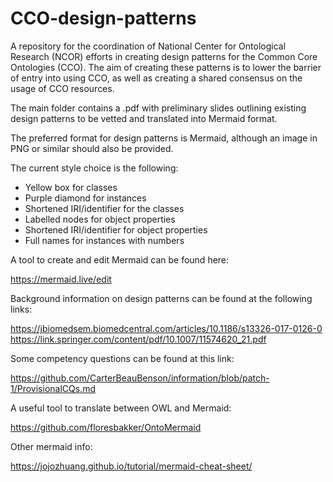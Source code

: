 # CCO-design-patterns

A repository for the coordination of National Center for Ontological Research (NCOR) efforts in creating design patterns for the Common Core Ontologies (CCO). 
The aim of creating these patterns is to lower the barrier of entry into using CCO, as well as creating a shared consensus on the usage of CCO resources.

The main folder contains a .pdf with preliminary slides outlining existing design patterns to be vetted and translated into Mermaid format. 

The preferred format for design patterns is Mermaid, although an image in PNG or similar should also be provided.

The current style choice is the following:

- Yellow box for classes
- Purple diamond for instances
- Shortened IRI/identifier for the classes
- Labelled nodes for object properties
- Shortened IRI/identifier for object properties
- Full names for instances with numbers

A tool to create and edit Mermaid can be found here:

https://mermaid.live/edit

Background information on design patterns can be found at the following links: 

https://jbiomedsem.biomedcentral.com/articles/10.1186/s13326-017-0126-0
https://link.springer.com/content/pdf/10.1007/11574620_21.pdf

Some competency questions can be found at this link:

https://github.com/CarterBeauBenson/information/blob/patch-1/ProvisionalCQs.md

A useful tool to translate between OWL and Mermaid:

https://github.com/floresbakker/OntoMermaid

Other mermaid info:

https://jojozhuang.github.io/tutorial/mermaid-cheat-sheet/

